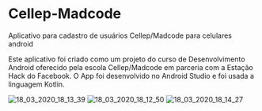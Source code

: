 # Cellep-Madcode

Aplicativo para cadastro de usuários Cellep/Madcode para celulares android

Este aplicativo foi criado como um projeto do curso de Desenvolvimento Android oferecido pela escola Cellep/Madcode em parceria com a Estação Hack do Facebook.
O App foi desenvolvido no Android Studio e foi usada a linguagem Kotlin.

![18_03_2020_18_13_39](https://user-images.githubusercontent.com/54155908/77008295-a844df80-6944-11ea-96f8-eb7cde422462.jpg)
![18_03_2020_18_12_50](https://user-images.githubusercontent.com/54155908/77008287-a549ef00-6944-11ea-9415-995f32ca869f.jpg)
![18_03_2020_18_14_27](https://user-images.githubusercontent.com/54155908/77008298-aa0ea300-6944-11ea-8ab2-3dac975f2817.jpg)
